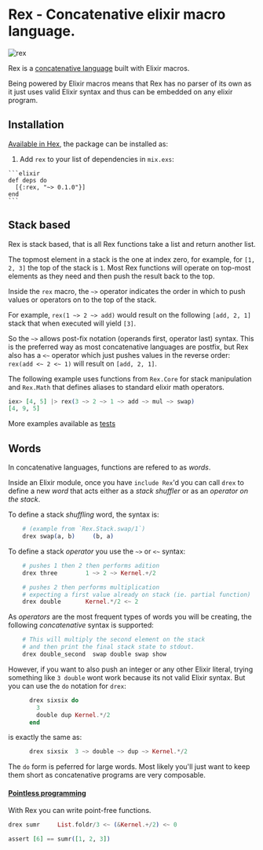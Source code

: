 # Rex - Concatenative elixir macro language.

![rex](https://cloud.githubusercontent.com/assets/331/19221774/310460ee-8e0f-11e6-864b-0a4f2c34b5b2.png)

Rex is a [concatenative language](http://concatenative.org) built with Elixir macros.

Being powered by Elixir macros means that Rex has no parser of its own as it just
uses valid Elixir syntax and thus can be embedded on any elixir program.

## Installation

[Available in Hex](https://hex.pm/packages/rex), the package can be installed as:

  1. Add `rex` to your list of dependencies in `mix.exs`:

    ```elixir
    def deps do
      [{:rex, "~> 0.1.0"}]
    end
    ```

## Stack based

Rex is stack based, that is all Rex functions take a list and return another list.

The topmost element in a stack is the one at index zero, for example, for
`[1, 2, 3]` the top of the stack is `1`. Most Rex functions will operate on
top-most elements as they need and then push the result back to the top.


Inside the `rex` macro, the `~>` operator indicates the order in which to push
values or operators on to the top of the stack.

For example, `rex(1 ~> 2 ~> add)` would result on the following 
`[add, 2, 1]` stack that when executed will yield `[3]`.

So the `~>` allows post-fix notation (operands first, operator last) syntax.
This is the preferred way as most concatenative languages are postfix, but
Rex also has a `<~` operator which just pushes values in the reverse order:
`rex(add <~ 2 <~ 1)` will result on `[add, 2, 1]`.


The following example uses functions from `Rex.Core` for stack manipulation
and `Rex.Math` that defines aliases to standard elixir math operators.

```elixir
iex> [4, 5] |> rex(3 ~> 2 ~> 1 ~> add ~> mul ~> swap)
[4, 9, 5] 
```

More examples available as [tests](https://github.com/vic/rex/blob/master/test/rex_test.exs)

## Words

In concatenative languages, functions are refered to as *words*.

Inside an Elixir module, once you have `include Rex`'d
you can call `drex` to define a new _word_ that acts either as a
*stack shuffler* or as an *operator on the stack*.

To define a stack *shuffling* word, the syntax is:

```elixir
    # (example from `Rex.Stack.swap/1`)
    drex swap(a, b)     (b, a)
```


To define a stack *operator* you use the `~>` or `<~` syntax:

```elixir
    # pushes 1 then 2 then performs adition
    drex three        1 ~> 2 ~> Kernel.+/2

    # pushes 2 then performs multiplication
    # expecting a first value already on stack (ie. partial function)
    drex double       Kernel.*/2 <~ 2
```


As *operators* are the most frequent types of words you will be creating,
the following *concatenative* syntax is supported:

```elixir
    # This will multiply the second element on the stack
    # and then print the final stack state to stdout.
    drex double_second  swap double swap show
```

However, if you want to also push an integer or any other Elixir literal,
trying something like `3 double` wont work because its not valid Elixir syntax.
But you can use the `do` notation for `drex`:


```elixir
      drex sixsix do
        3
        double dup Kernel.*/2
      end
```

is exactly the same as:

```elixir
      drex sixsix  3 ~> double ~> dup ~> Kernel.*/2
```

The `do` form is peferred for large words. Most likely you'll just want to
keep them short as concatenative programs are very composable.

#### [Pointless programming](https://en.wikipedia.org/wiki/Tacit_programming)

With Rex you can write point-free functions.

```elixir
drex sumr     List.foldr/3 <~ (&Kernel.+/2) <~ 0

assert [6] == sumr([1, 2, 3])
```

